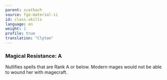 ```yaml
---
parent: scathach
source: fgo-material-ii
id: class-skills
language: en
weight: 1
profile: true
translation: "Clyton"
---
```


### Magical Resistance: A

Nullifies spells that are Rank A or below. Modern mages would not be able to wound her with magecraft.
